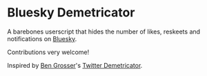 # Bluesky Demetricator
A barebones userscript that hides the number of likes, reskeets and notifications on [Bluesky](https://bsky.app/).

Contributions very welcome!

Inspired by [Ben Grosser](https://bengrosser.com/)'s [Twitter Demetricator](https://bengrosser.com/projects/twitter-demetricator/).
